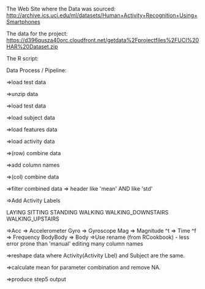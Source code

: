 The Web Site where the Data was sourced:
http://archive.ics.uci.edu/ml/datasets/Human+Activity+Recognition+Using+Smartphones 

The data for the project:
https://d396qusza40orc.cloudfront.net/getdata%2Fprojectfiles%2FUCI%20HAR%20Dataset.zip

The R script:

Data Process / Pipeline:

=>load test data

=>unzip data

=>load test data

=>load subject data

=>load features data

=>load activity data

=>(row) combine data
 
=>add column names

=>(col) combine data

=>filter combined data
 => header like 'mean' AND like 'std'
  
=>Add Activity Labels

 LAYING SITTING STANDING WALKING WALKING_DOWNSTAIRS WALKING_UPSTAIRS
 
=>Acc =>  Accelerometer Gyro => Gyroscope Mag => Magnitude ^t => Time ^f => Frequency BodyBody => Body
=>Use rename (from RCookbook) - less error prone than 'manual' editing many column names

=>reshape data where Activity(Activity Lbel) and Subject are the same.

=>calculate mean for parameter combination and remove NA.
 
=>produce step5 output

